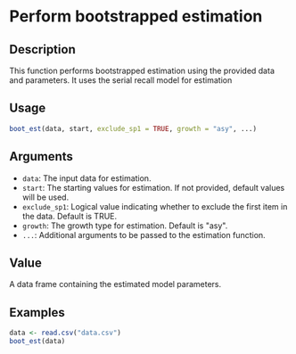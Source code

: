 # Perform bootstrapped estimation

## Description

This function performs bootstrapped estimation using the provided data and parameters.
It uses the serial recall model for estimation

## Usage

```r
boot_est(data, start, exclude_sp1 = TRUE, growth = "asy", ...)
```

## Arguments

* `data`: The input data for estimation.
* `start`: The starting values for estimation. If not provided, default values will be used.
* `exclude_sp1`: Logical value indicating whether to exclude the first item in the data. Default is TRUE.
* `growth`: The growth type for estimation. Default is "asy".
* `...`: Additional arguments to be passed to the estimation function.

## Value

A data frame containing the estimated model parameters.

## Examples

```r
data <- read.csv("data.csv")
boot_est(data)
```


